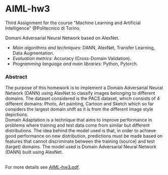 # AIML-hw3

Third Assignment for the course "Machine Learning and Artificial Intelligence" @Politecnico di Torino.

Domani Adversarial Neural Network based on AlexNet.

* *Main algorithms and techniques:* DANN, AlexNet, Transfer Learning, Data Augmentation.
* *Evaluation metrics:* Accuracy (Cross-Domain Validation).
* *Programming language and main libraries:* Python, Pytorch.

### Abstract

The purpose of this homework is to implement a Domain Adversarial Neural Network (DANN) using AlexNet to classify images belonging to different domains. The dataset considered is the PACS dataset, which consists of 4 different domains: Photo, Art painting, Cartoon and Sketch which so far considers the largest domain shift as it is from the different image style depictions.
<br>Domain Adaptation is a technique that aims to improve performance in problems where training and test data come from similar but different distributions. The idea behind the model used is that, in order to achieve good performance on new distribution, predictions must be made based on features that cannot discriminate between the training (source) and test (target) domains. The model used is Domain Adversarial Neural Network (DANN) built using AlexNet.

<br>For more details see [*AIML-hw3.pdf*](AIML-hw3.pdf).
